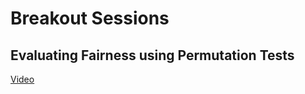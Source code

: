 # Breakout Sessions

## Evaluating Fairness using Permutation Tests

[Video](https://youtu.be/qj104Hlc6Z8)

